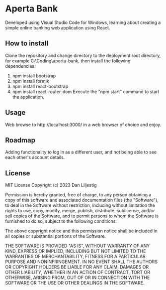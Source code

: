 # Aperta Bank
Developed using Visual Studio Code for Windows, learning about creating a simple online banking web application using React.
## How to install
Clone the repository and change directory to the deployment root directory, for example C:\Coding\aperta-bank, then install the following dependencies:
1. npm install bootstrap
2. npm install formik
3. npm install react-bootstrap
4. npm install react-router-dom
Execute the "npm start" command to start the application.
## Usage
Web browse to http://localhost:3000/ in a web browser of choice and enjoy.
## Roadmap
Adding functionality to log in as a different user, and not being able to see each other's account details.
## License
MIT License
Copyright (c) 2023 Dan Liljestig

Permission is hereby granted, free of charge, to any person obtaining a copy of this software and associated documentation files (the "Software"), to deal in the Software without restriction, including without limitation the rights to use, copy, modify, merge, publish, distribute, sublicense, and/or sell copies of the Software, and to permit persons to whom the Software is furnished to do so, subject to the following conditions:

The above copyright notice and this permission notice shall be included in all copies or substantial portions of the Software.

THE SOFTWARE IS PROVIDED "AS IS", WITHOUT WARRANTY OF ANY KIND, EXPRESS OR IMPLIED, INCLUDING BUT NOT LIMITED TO THE WARRANTIES OF MERCHANTABILITY, FITNESS FOR A PARTICULAR PURPOSE AND NONINFRINGEMENT. IN NO EVENT SHALL THE AUTHORS OR COPYRIGHT HOLDERS BE LIABLE FOR ANY CLAIM, DAMAGES OR OTHER LIABILITY, WHETHER IN AN ACTION OF CONTRACT, TORT OR OTHERWISE, ARISING FROM, OUT OF OR IN CONNECTION WITH THE SOFTWARE OR THE USE OR OTHER DEALINGS IN THE SOFTWARE.